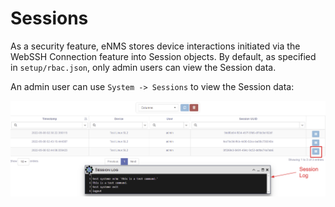 # Sessions

As a security feature, eNMS stores device interactions initiated via the 
WebSSH Connection feature into Session objects.  By default, as specified in
`setup/rbac.json`, only admin users can view the Session data.

An admin user can use `System -> Sessions` to view the Session data:

![Session Table and Logs](../_static/system/sessions.png)

  